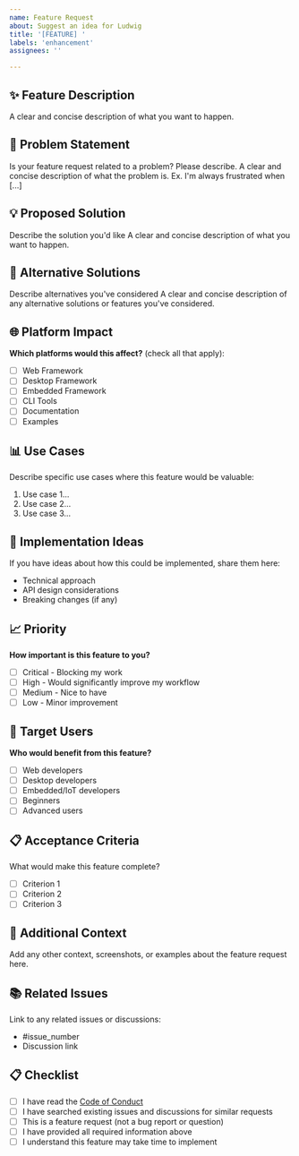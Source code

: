 ```yaml
---
name: Feature Request
about: Suggest an idea for Ludwig
title: '[FEATURE] '
labels: 'enhancement'
assignees: ''

---
```


## ✨ Feature Description
A clear and concise description of what you want to happen.

## 🎯 Problem Statement
Is your feature request related to a problem? Please describe.
A clear and concise description of what the problem is. Ex. I'm always frustrated when [...]

## 💡 Proposed Solution
Describe the solution you'd like
A clear and concise description of what you want to happen.

## 🔄 Alternative Solutions
Describe alternatives you've considered
A clear and concise description of any alternative solutions or features you've considered.

## 🌐 Platform Impact
**Which platforms would this affect?** (check all that apply):
- [ ] Web Framework
- [ ] Desktop Framework
- [ ] Embedded Framework
- [ ] CLI Tools
- [ ] Documentation
- [ ] Examples

## 📊 Use Cases
Describe specific use cases where this feature would be valuable:
1. Use case 1...
2. Use case 2...
3. Use case 3...

## 🔧 Implementation Ideas
If you have ideas about how this could be implemented, share them here:
- Technical approach
- API design considerations
- Breaking changes (if any)

## 📈 Priority
**How important is this feature to you?**
- [ ] Critical - Blocking my work
- [ ] High - Would significantly improve my workflow
- [ ] Medium - Nice to have
- [ ] Low - Minor improvement

## 🎯 Target Users
**Who would benefit from this feature?**
- [ ] Web developers
- [ ] Desktop developers
- [ ] Embedded/IoT developers
- [ ] Beginners
- [ ] Advanced users

## 📋 Acceptance Criteria
What would make this feature complete?
- [ ] Criterion 1
- [ ] Criterion 2
- [ ] Criterion 3

## 📝 Additional Context
Add any other context, screenshots, or examples about the feature request here.

## 📚 Related Issues
Link to any related issues or discussions:
- #issue_number
- Discussion link

## 📋 Checklist
- [ ] I have read the [Code of Conduct](../../CODE_OF_CONDUCT.md)
- [ ] I have searched existing issues and discussions for similar requests
- [ ] This is a feature request (not a bug report or question)
- [ ] I have provided all required information above
- [ ] I understand this feature may take time to implement
